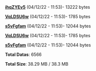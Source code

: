 [**ihqZYEv5**](/data/ihqZYEv5.txt) (04/12/22 - 11:53)- 13222 bytes

[**VqLDSU6w**](/data/VqLDSU6w.txt) (04/12/22 - 11:53)- 1785 bytes

[**s5vFgfam**](/data/s5vFgfam.txt) (04/12/22 - 11:53)- 12044 bytes

[**VqLDSU6w**](/data/VqLDSU6w.txt) (04/12/22 - 11:53)- 1785 bytes

[**s5vFgfam**](/data/s5vFgfam.txt) (04/12/22 - 11:53)- 12044 bytes

**Total Datas**: 6566

**Total Size**: 38.29 MB / 38.3 MB